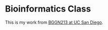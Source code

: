 # Bioinformatics Class
This is my work from [BGGN213 at UC San Diego](https://bioboot.github.io/bggn213_F19/).
